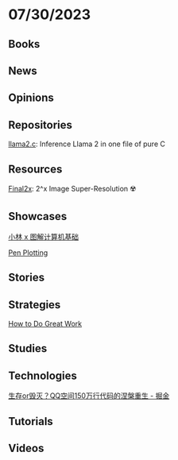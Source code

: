# 07/30/2023

## Books

## News

## Opinions

## Repositories
[llama2.c](https://github.com/karpathy/llama2.c): Inference Llama 2 in one file of pure C

## Resources
[Final2x](https://github.com/Tohrusky/Final2x): 2^x Image Super-Resolution ☢️

## Showcases
[小林 x 图解计算机基础](https://xiaolincoding.com/)

[Pen Plotting](https://adamfuhrer.com/pen-plotting)

## Stories

## Strategies
[How to Do Great Work](http://www.paulgraham.com/greatwork.html)

## Studies

## Technologies
[生存or毁灭？QQ空间150万行代码的涅槃重生 - 掘金](https://juejin.cn/post/7257897629648175141)

## Tutorials

## Videos
